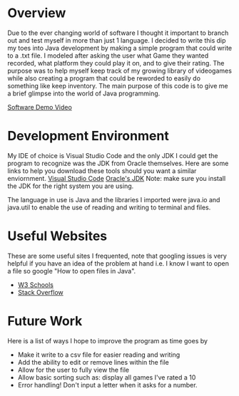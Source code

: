 # Overview

Due to the ever changing world of software I thought it important to branch out and test myself in more than just 1 language. I decided to write this dip my toes into Java development by making a simple program that could write to a .txt file. I modeled after asking the user what Game they wanted recorded, what platform they could play it on, and to give their rating. The purpose was to help myself keep track of my growing library of videogames while also creating a program that could be reworded to easily do something like keep inventory. The main purpose of this code is to give me a brief glimpse into the world of Java programming.


[Software Demo Video](https://youtu.be/u3_5_reaZPc)

# Development Environment

My IDE of choice is Visual Studio Code and the only JDK I could get the program to recognize was the JDK from Oracle themselves. Here are some links to help you download these tools should you want a similar enviornment.
[Visual Studio Code](https://code.visualstudio.com/)
[Oracle's JDK](https://www.oracle.com/java/technologies/downloads/) 
Note: make sure you install the JDK for the right system you are using.

The language in use is Java and the libraries I imported were java.io and java.util to enable the use of reading and writing to terminal and files.

# Useful Websites

These are some useful sites I frequented, note that googling issues is very helpful if you have an idea of the problem at hand i.e. I know I want to open a file so google "How to open files in Java".
* [W3 Schools](https://www.w3schools.com/java/)
* [Stack Overflow](https://stackoverflow.com/)

# Future Work

Here is a list of ways I hope to improve the program as time goes by
* Make it write to a csv file for easier reading and writing
* Add the ability to edit or remove lines within the file
* Allow for the user to fully view the file
* Allow basic sorting such as: display all games I've rated a 10
* Error handling! Don't input a letter when it asks for a number.